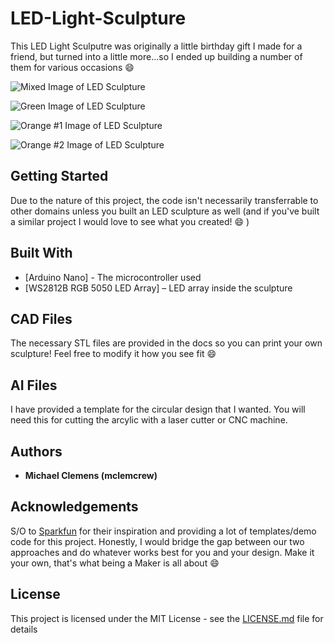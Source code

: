 # LED-Light-Sculpture
This LED Light Sculputre was originally a little birthday gift I made for a friend, but turned into a little more...so I ended up building a number of them for various occasions :smile:

![Mixed Image of LED Sculpture](http://mclemens.mgserver.org/Images/IMG_1170.JPG)

<a href="http://mclemens.mgserver.org/Images/IMG_0890.JPG"></a>

![Green Image of LED Sculpture](http://mclemens.mgserver.org/Images/IMG_0890.JPG)

![Orange #1 Image of LED Sculpture](http://mclemens.mgserver.org/Images/IMG_1569%202.JPG)

![Orange #2 Image of LED Sculpture](http://mclemens.mgserver.org/Images/IMG_1639.JPG)

## Getting Started

Due to the nature of this project, the code isn't necessarily transferrable to other domains unless you built an LED sculpture as well (and if you've built a similar project I would love to see what you created! :smile: )

## Built With

* [Arduino Nano] - The microcontroller used
* [WS2812B RGB 5050 LED Array] – LED array inside the sculpture

## CAD Files

The necessary STL files are provided in the docs so you can print your own sculpture!  Feel free to modify it how you see fit :smile:

## AI Files

I have provided a template for the circular design that I wanted.  You will need this for cutting the arcylic with a laser cutter or CNC machine.

## Authors

* **Michael Clemens (mclemcrew)**

## Acknowledgements

S/O to [Sparkfun](https://www.sparkfun.com/news/2742) for their inspiration and providing a lot of templates/demo code for this project.  Honestly, I would bridge the gap between our two approaches and do whatever works best for you and your design.  Make it your own, that's what being a Maker is all about :smile:

## License

This project is licensed under the MIT License - see the [LICENSE.md](LICENSE.md) file for details
